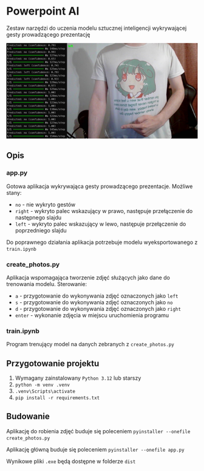 # Powerpoint AI

Zestaw narzędzi do uczenia modelu sztucznej inteligencji wykrywającej gesty prowadzącego prezentację

![app.py](./doc/app.py.png)

## Opis

### app.py

Gotowa aplikacja wykrywająca gesty prowadzącego prezentacje. Możliwe stany:

- `no` - nie wykryto gestów
- `right` - wykryto palec wskazujący w prawo, następuje przełączenie do następnego slajdu
- `left` - wykryto palec wskazujący w lewo, następuje przełączenie do poprzedniego slajdu

Do poprawnego działania aplikacja potrzebuje modelu wyeksportowanego z `train.ipynb`

### create_photos.py

Aplikacja wspomagająca tworzenie zdjęć służących jako dane do trenowania modelu. Sterowanie:

- `a` - przygotowanie do wykonywania zdjęć oznaczonych jako `left`
- `s` - przygotowanie do wykonywania zdjęć oznaczonych jako `no`
- `d` - przygotowanie do wykonywania zdjęć oznaczonych jako `right`
- `enter` - wykonanie zdjęcia w miejscu uruchomienia programu

### train.ipynb

Program trenujący model na danych zebranych z `create_photos.py`

## Przygotowanie projektu

1. Wymagany zainstalowany `Python 3.12` lub starszy
2. `python -m venv .venv`
3. `.venv\Scripts\activate`
4. `pip install -r requirements.txt`

## Budowanie

Aplikację do robienia zdjęć buduje się poleceniem `pyinstaller --onefile create_photos.py`

Aplikację główną buduje się poleceniem `pyinstaller --onefile app.py`

Wynikowe pliki `.exe` będą dostępne w folderze `dist`
